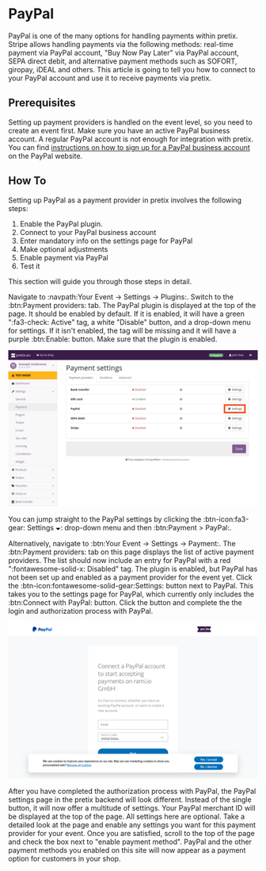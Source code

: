# PayPal

PayPal is one of the many options for handling payments within pretix. 
Stripe allows handling payments via the following methods: 
real-time payment via PayPal account, "Buy Now Pay Later" via PayPal account, SEPA direct debit, and alternative payment methods such as SOFORT, giropay, iDEAL and others. 
This article is going to tell you how to connect to your PayPal account and use it to receive payments via pretix. 

## Prerequisites

Setting up payment providers is handled on the event level, so you need to create an event first. 
Make sure you have an active PayPal business account. 
A regular PayPal account is not enough for integration with pretix. 
You can find [instructions on how to sign up for a PayPal business account](https://www.paypal.com/c2/webapps/mpp/how-to-guides/sign-up-business-account) on the PayPal website. 

## How To 

Setting up PayPal as a payment provider in pretix involves the following steps: 

 1. Enable the PayPal plugin. 
 2. Connect to your PayPal business account 
 3. Enter mandatory info on the settings page for PayPal
 4. Make optional adjustments
 5. Enable payment via PayPal
 6. Test it 

This section will guide you through those steps in detail. 

Navigate to :navpath:Your Event → Settings → Plugins:. 
Switch to the :btn:Payment providers: tab. 
The PayPal plugin is displayed at the top of the page. 
It should be enabled by default. 
If it is enabled, it will have a green ":fa3-check: Active" tag, a white "Disable" button, and a drop-down menu for settings. 
If it isn't enabled, the tag will be missing and it will have a purple :btn:Enable: button. 
Make sure that the plugin is enabled. 

![Payment settings page. The "payment providers" tab is open, showing a list with the following entries: bank transfer, gift card, PayPal, SEPA debit and Stripe; gift card is enabled and all other entries are disabled. All entires have 'settings' buttons next to them. The settings button for PayPal is highlighted.](../../assets/screens/payment-providers/payment-settings-paypal.png "Payment settings PayPal" )

You can jump straight to the PayPal settings by clicking the :btn-icon:fa3-gear: Settings 🞃: drop-down menu and then :btn:Payment > PayPal:. 

Alternatively, navigate to :btn:Your Event → Settings → Payment:. 
The :btn:Payment providers: tab on this page displays the list of active payment providers. 
The list should now include an entry for PayPal with a red ":fontawesome-solid-x: Disabled" tag. 
The plugin is enabled, but PayPal has not been set up and enabled as a payment provider for the event yet. 
Click the :btn-icon:fontawesome-solid-gear:Settings: button next to PayPal. 
This takes you to the settings page for PayPal, which currently only includes the :btn:Connect with PayPal: button. 
Click the button and complete the the login and authorization process with PayPal. 

![PayPal website with the pretix logo in the top right and a dialog in the center telling you to 'Connect a PayPal account to start accepting payments on rami.io GmbH'. You can enter your email and country or region below.](../../assets/screens/payment-providers/paypal-connect-account.png "Connecting to PayPal" )

After you have completed the authorization process with PayPal, the PayPal settings page in the pretix backend will look different. 
Instead of the single button, it will now offer a multitude of settings. 
Your PayPal merchant ID will be displayed at the top of the page. 
All settings here are optional. 
Take a detailed look at the page and enable any settings you want for this payment provider for your event. 
Once you are satisfied, scroll to the top of the page and check the box next to "enable payment method". 
PayPal and the other payment methods you enabled on this site will now appear as a payment option for customers in your shop. 
